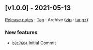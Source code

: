 ## [v1.0.0] - 2021-05-13

[Release notes](https://github.com/kaaax0815/github-insights-cli/releases/tag/v1.0.0) · [Tag](https://github.com/kaaax0815/github-insights-cli/tree/v1.0.0) · Archive ([zip](https://github.com/kaaax0815/github-insights-cli/archive/v1.0.0.zip) · [tar.gz](https://github.com/kaaax0815/github-insights-cli/archive/v1.0.0.tar.gz))

### New features

- [`b8c7604`](https://github.com/kaaax0815/github-insights-cli/commit/b8c7604)  Initial Commit

